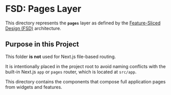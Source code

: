 # FSD: Pages Layer

This directory represents the **`pages`** layer as defined by the [Feature-Sliced Design (FSD)](https://feature-sliced.design/) architecture.

## Purpose in this Project

This folder **is not** used for Next.js file-based routing.

It is intentionally placed in the project root to avoid naming conflicts with the built-in Next.js `app` or `pages` router, which is located at `src/app`.

This directory contains the components that compose full application pages from widgets and features.
